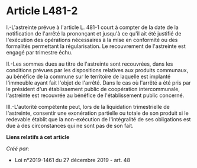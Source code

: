 # Article L481-2

I.-L'astreinte prévue à l'article L. 481-1 court à compter de la date de la notification de l'arrêté la prononçant et jusqu'à
ce qu'il ait été justifié de l'exécution des opérations nécessaires à la mise en conformité ou des formalités permettant la
régularisation. Le recouvrement de l'astreinte est engagé par trimestre échu.

II.-Les sommes dues au titre de l'astreinte sont recouvrées, dans les conditions prévues par les dispositions relatives aux
produits communaux, au bénéfice de la commune sur le territoire de laquelle est implanté l'immeuble ayant fait l'objet de
l'arrêté. Dans le cas où l'arrêté a été pris par le président d'un établissement public de coopération intercommunale,
l'astreinte est recouvrée au bénéfice de l'établissement public concerné.

III.-L'autorité compétente peut, lors de la liquidation trimestrielle de l'astreinte, consentir une exonération partielle ou
totale de son produit si le redevable établit que la non-exécution de l'intégralité de ses obligations est due à des
circonstances qui ne sont pas de son fait.

**Liens relatifs à cet article**

_Créé par_:

  - Loi n°2019-1461 du 27 décembre 2019 - art. 48
